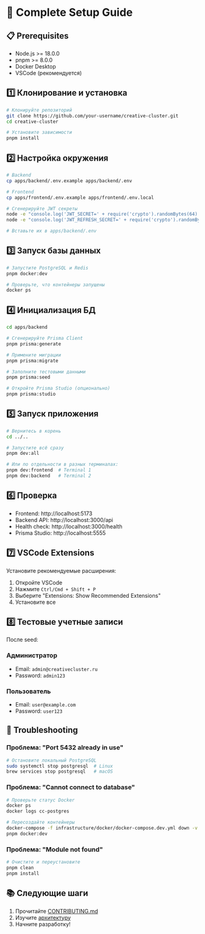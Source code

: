 # 🚀 Complete Setup Guide

## 📋 Prerequisites

- Node.js >= 18.0.0
- pnpm >= 8.0.0
- Docker Desktop
- VSCode (рекомендуется)

## 1️⃣ Клонирование и установка

```bash
# Клонируйте репозиторий
git clone https://github.com/your-username/creative-cluster.git
cd creative-cluster

# Установите зависимости
pnpm install
```

## 2️⃣ Настройка окружения

```bash
# Backend
cp apps/backend/.env.example apps/backend/.env

# Frontend
cp apps/frontend/.env.example apps/frontend/.env.local

# Сгенерируйте JWT секреты
node -e "console.log('JWT_SECRET=' + require('crypto').randomBytes(64).toString('hex'))"
node -e "console.log('JWT_REFRESH_SECRET=' + require('crypto').randomBytes(64).toString('hex'))"

# Вставьте их в apps/backend/.env
```

## 3️⃣ Запуск базы данных

```bash
# Запустите PostgreSQL и Redis
pnpm docker:dev

# Проверьте, что контейнеры запущены
docker ps
```

## 4️⃣ Инициализация БД

```bash
cd apps/backend

# Сгенерируйте Prisma Client
pnpm prisma:generate

# Примените миграции
pnpm prisma:migrate

# Заполните тестовыми данными
pnpm prisma:seed

# Откройте Prisma Studio (опционально)
pnpm prisma:studio
```

## 5️⃣ Запуск приложения

```bash
# Вернитесь в корень
cd ../..

# Запустите всё сразу
pnpm dev:all

# Или по отдельности в разных терминалах:
pnpm dev:frontend  # Terminal 1
pnpm dev:backend   # Terminal 2
```

## 6️⃣ Проверка

- Frontend: http://localhost:5173
- Backend API: http://localhost:3000/api
- Health check: http://localhost:3000/health
- Prisma Studio: http://localhost:5555

## 7️⃣ VSCode Extensions

Установите рекомендуемые расширения:

1. Откройте VSCode
2. Нажмите `Ctrl/Cmd + Shift + P`
3. Выберите "Extensions: Show Recommended Extensions"
4. Установите все

## 8️⃣ Тестовые учетные записи

После seed:

### Администратор

- Email: `admin@creativecluster.ru`
- Password: `admin123`

### Пользователь

- Email: `user@example.com`
- Password: `user123`

## 🔧 Troubleshooting

### Проблема: "Port 5432 already in use"

```bash
# Остановите локальный PostgreSQL
sudo systemctl stop postgresql  # Linux
brew services stop postgresql   # macOS
```

### Проблема: "Cannot connect to database"

```bash
# Проверьте статус Docker
docker ps
docker logs cc-postgres

# Пересоздайте контейнеры
docker-compose -f infrastructure/docker/docker-compose.dev.yml down -v
pnpm docker:dev
```

### Проблема: "Module not found"

```bash
# Очистите и переустановите
pnpm clean
pnpm install
```

## 📚 Следующие шаги

1. Прочитайте [CONTRIBUTING.md](../CONTRIBUTING.md)
2. Изучите [архитектуру](./ARCHITECTURE.md)
3. Начните разработку!
